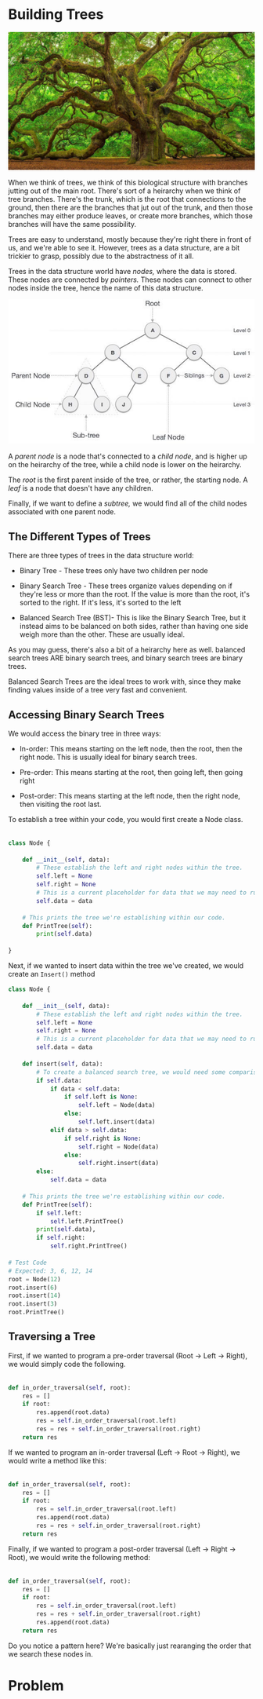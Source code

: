 # Building Trees

![Tree](images/tree.webp)

When we think of trees, we think of this biological structure with branches jutting out of the main root. There's sort of a heirarchy when we think of tree branches. There's the trunk, which is the root that connections to the ground, then there are the branches that jut out of the trunk, and then those branches may either produce leaves, or create more branches, which those branches will have the same possibility. 

Trees are easy to understand, mostly because they're right there in front of us, and we're able to see it. However, trees as a data structure, are a bit trickier to grasp, possibly due to the abstractness of it all. 

Trees in the data structure world have *nodes,* where the data is stored. These nodes are connected by *pointers.* These nodes can connect to other nodes inside the tree, hence the name of this data structure.

![Tree_Data_Structure](images/tree_data_structure.jpg)

A *parent node* is a node that's connected to a *child node*, and is higher up on the heirarchy of the tree, while a child node is lower on the heirarchy. 

The *root* is the first parent inside of the tree, or rather, the starting node. A *leaf* is a node that doesn't have any children. 

Finally, if we want to define a *subtree,* we would find all of the child nodes associated with one parent node. 

## The Different Types of Trees

There are three types of trees in the data structure world:

* Binary Tree - These trees only have two children per node

* Binary Search Tree - These trees organize values depending on if they're less or more than the root. If the value is more than the root, it's sorted to the right. If it's less, it's sorted to the left

* Balanced Search Tree (BST)- This is like the Binary Search Tree, but it instead aims to be balanced on both sides, rather than having one side weigh more than the other. These are usually ideal. 

As you may guess, there's also a bit of a heirarchy here as well. balanced search trees ARE binary search trees, and binary search trees are binary trees. 

Balanced Search Trees are the ideal trees to work with, since they make finding values inside of a tree very fast and convenient. 

## Accessing Binary Search Trees

We would access the binary tree in three ways:

* In-order: This means starting on the left node, then the root, then the right node. This is usually ideal for binary search trees. 

* Pre-order: This means starting at the root, then going left, then going right

* Post-order: This means starting at the left node, then the right node, then visiting the root last. 

To establish a tree within your code, you would first create a Node class.

```python 

class Node {

    def __init__(self, data):
        # These establish the left and right nodes within the tree. 
        self.left = None
        self.right = None
        # This is a current placeholder for data that we may need to run within our tree.
        self.data = data
    
    # This prints the tree we're establishing within our code. 
    def PrintTree(self):
        print(self.data)

}

```

Next, if we wanted to insert data within the tree we've created, we would create an `Insert()` method

```python
class Node {

    def __init__(self, data):
        # These establish the left and right nodes within the tree. 
        self.left = None
        self.right = None
        # This is a current placeholder for data that we may need to run within our tree.
        self.data = data
    
    def insert(self, data):
        # To create a balanced search tree, we would need some comparison operators to put these numbers inside of the right nodes in the data.
        if self.data:
            if data < self.data:
                if self.left is None:
                    self.left = Node(data)
                else:
                    self.left.insert(data)
            elif data > self.data:
                if self.right is None:
                    self.right = Node(data)
                else:
                    self.right.insert(data)
        else:
            self.data = data

    # This prints the tree we're establishing within our code. 
    def PrintTree(self):
        if self.left:
            self.left.PrintTree()
        print(self.data),
        if self.right:
            self.right.PrintTree()

# Test Code
# Expected: 3, 6, 12, 14
root = Node(12)
root.insert(6)
root.insert(14)
root.insert(3)
root.PrintTree()

```

## Traversing a Tree

First, if we wanted to program a pre-order traversal (Root -> Left -> Right), we would simply code the following. 

```python

def in_order_traversal(self, root):
    res = []
    if root:
        res.append(root.data)
        res = self.in_order_traversal(root.left)
        res = res + self.in_order_traversal(root.right)
    return res

```

If we wanted to program an in-order traversal (Left -> Root -> Right), we would write a method like this:

```python

def in_order_traversal(self, root):
    res = []
    if root:
        res = self.in_order_traversal(root.left)
        res.append(root.data)
        res = res + self.in_order_traversal(root.right)
    return res

```

Finally, if we wanted to program a post-order traversal (Left -> Right -> Root), we would write the following method:

```python

def in_order_traversal(self, root):
    res = []
    if root:
        res = self.in_order_traversal(root.left)
        res = res + self.in_order_traversal(root.right)
        res.append(root.data)
    return res

```

Do you notice a pattern here? We're basically just rearanging the order that we search these nodes in. 

# Problem

